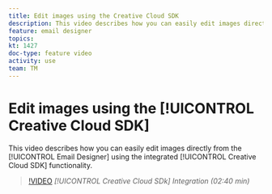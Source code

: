 ```yaml
---
title: Edit images using the Creative Cloud SDK
description: This video describes how you can easily edit images directly from the Email Designer using the integrated Adobe Creative SDK functionality.
feature: email designer
topics: 
kt: 1427
doc-type: feature video
activity: use
team: TM
---
```


# Edit images using the [!UICONTROL Creative Cloud SDK]

This video describes how you can easily edit images directly from the [!UICONTROL Email Designer] using the integrated [!UICONTROL Creative Cloud SDK] functionality.

>[!VIDEO](https://video.tv.adobe.com/v/23117?quality=12)
*[!UICONTROL Creative Cloud SDk] Integration (02:40 min)*
